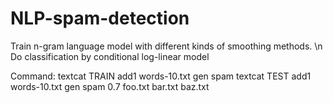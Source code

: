 # NLP-spam-detection
Train n-gram language model with different kinds of smoothing methods. \n
Do classification by conditional log-linear model

Command:
textcat TRAIN add1 words-10.txt gen spam
textcat TEST add1 words-10.txt gen spam 0.7 foo.txt bar.txt baz.txt
